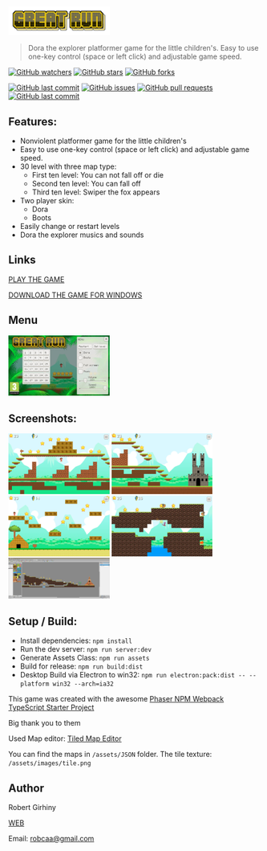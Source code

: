 <style>
  .image-gallery img {
    display: inline-block;
    width: 400px;
  }
  .image-gallery img:hover {
    filter: brightness(110%);
    -webkit-filter: brightness(110%);
  }
  img {
    max-width: 40%;
  }
</style>



![GREAT RUN LOGO](assets/images/logo.png?raw=true "Great run")
> Dora the explorer platformer game for the little children's. Easy to use one-key control (space or left click) and adjustable game speed.

[![GitHub watchers](https://img.shields.io/github/watchers/robcaa/great-run.svg?style=for-the-badge)](https://github.com/robcaa/great-run/watchers)
[![GitHub stars](https://img.shields.io/github/stars/robcaa/great-run.svg?style=for-the-badge)](https://github.com/robcaa/great-run/stargazers)
[![GitHub forks](https://img.shields.io/github/forks/robcaa/great-run.svg?style=for-the-badge)](https://github.com/robcaa/great-run/network)

[![GitHub last commit](https://img.shields.io/github/downloads/robcaa/great-run/total.svg)](https://github.com/robcaa/great-run/commits/master)
[![GitHub issues](https://img.shields.io/github/issues/robcaa/great-run.svg)](https://github.com/robcaa/great-run/issues)
[![GitHub pull requests](https://img.shields.io/github/issues-pr/robcaa/great-run.svg)](https://github.com/robcaa/great-run/pulls)
[![GitHub last commit](https://img.shields.io/github/last-commit/robcaa/great-run.svg)](https://github.com/robcaa/great-run/commits/master)




## Features:
- Nonviolent platformer game for the little children's
- Easy to use one-key control (space or left click) and adjustable game speed.
- 30 level with three map type:
  - First ten level: You can not fall off or die
  - Second ten level: You can fall off
  - Third ten level: Swiper the fox appears
- Two player skin:
  - Dora
  - Boots
- Easily change or restart levels
- Dora the explorer musics and sounds



## Links
[PLAY THE GAME](https://robertgirhiny.com/projects/great-run)

[DOWNLOAD THE GAME FOR WINDOWS](https://robertgirhiny.com/projects/great-run/great_run.zip)



## Menu
![GREAT RUN LOGO](readme/1.jpg?raw=true  "Game menu")



## Screenshots:
<div class="image-gallery">
  <a href="readme/2.jpg"><img src="readme/2.jpg"></a>
  <a href="readme/3.jpg"><img src="readme/3.jpg"></a>
  <a href="readme/4.jpg"><img src="readme/4.jpg"></a>
  <a href="readme/5.jpg"><img src="readme/5.jpg"></a>
  <a href="readme/6.jpg"><img src="readme/6.jpg"></a>
</div>



## Setup / Build:
- Install dependencies: ```npm install```
- Run the dev server: ```npm run server:dev```
- Generate Assets Class: ```npm run assets```
- Build for release: ```npm run build:dist```
- Desktop Build via Electron to win32: ```npm run electron:pack:dist -- --platform win32 --arch=ia32```

This game was created with the awesome [Phaser NPM Webpack TypeScript Starter Project](https://github.com/rroylance/phaser-npm-webpack-typescript-starter-project)

Big thank you to them

Used Map editor: [Tiled Map Editor](https://www.mapeditor.org/)

You can find the maps in ```/assets/JSON``` folder. The tile texture: ```/assets/images/tile.png```



## Author
Robert Girhiny

[WEB](https://robertgirhiny.com)

Email: robcaa@gmail.com



